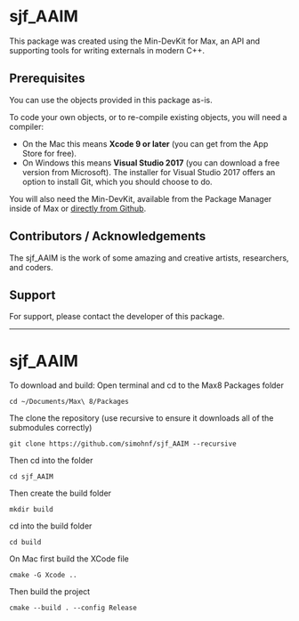 # sjf_AAIM
This package was created using the Min-DevKit for Max, an API and supporting tools for writing externals in modern C++.



## Prerequisites

You can use the objects provided in this package as-is.

To code your own objects, or to re-compile existing objects, you will need a compiler:

* On the Mac this means **Xcode 9 or later** (you can get from the App Store for free). 
* On Windows this means **Visual Studio 2017** (you can download a free version from Microsoft). The installer for Visual Studio 2017 offers an option to install Git, which you should choose to do.

You will also need the Min-DevKit, available from the Package Manager inside of Max or [directly from Github](https://github.com/Cycling74/min-devkit).

## Contributors / Acknowledgements

The sjf_AAIM is the work of some amazing and creative artists, researchers, and coders.



## Support

For support, please contact the developer of this package.

---------------------------------

# sjf_AAIM
To download and build:
Open terminal and cd to the Max8 Packages folder
```
cd ~/Documents/Max\ 8/Packages
```
The clone the repository (use recursive to ensure it downloads all of the  submodules correctly)
```
git clone https://github.com/simohnf/sjf_AAIM --recursive
```
Then cd into the folder
```
cd sjf_AAIM
```
Then create the build folder
```
mkdir build
```
cd into the build folder
``` 
cd build
```
On Mac first build the XCode file
```
cmake -G Xcode ..
```
Then build the project
```
cmake --build . --config Release 
```
